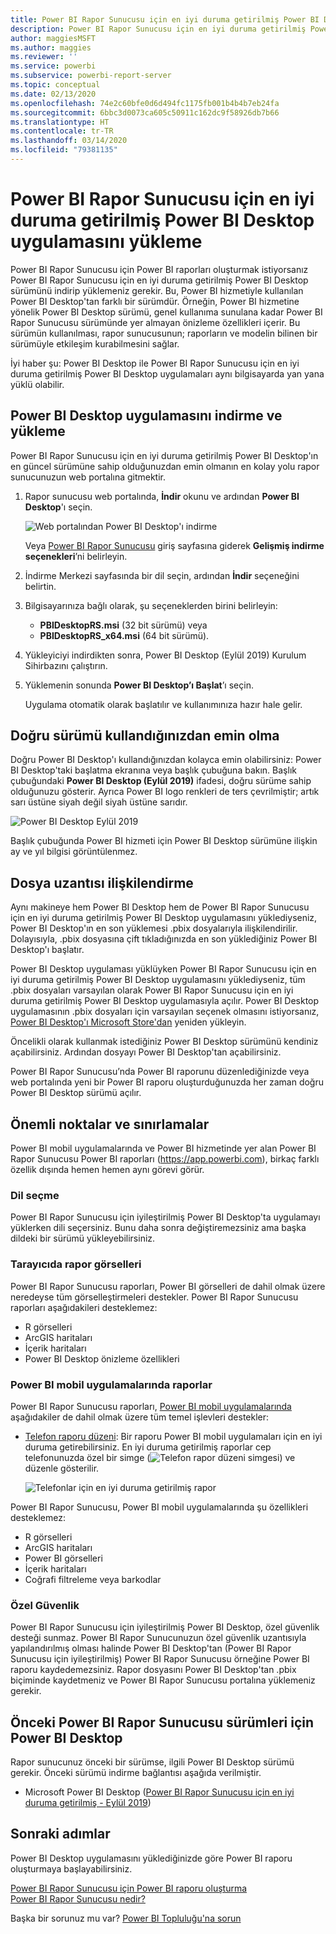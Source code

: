 ```yaml
---
title: Power BI Rapor Sunucusu için en iyi duruma getirilmiş Power BI Desktop uygulamasını yükleme
description: Power BI Rapor Sunucusu için en iyi duruma getirilmiş Power BI Desktop uygulamasını yüklemeyi öğrenin
author: maggiesMSFT
ms.author: maggies
ms.reviewer: ''
ms.service: powerbi
ms.subservice: powerbi-report-server
ms.topic: conceptual
ms.date: 02/13/2020
ms.openlocfilehash: 74e2c60bfe0d6d494fc1175fb001b4b4b7eb24fa
ms.sourcegitcommit: 6bbc3d0073ca605c50911c162dc9f58926db7b66
ms.translationtype: HT
ms.contentlocale: tr-TR
ms.lasthandoff: 03/14/2020
ms.locfileid: "79381135"
---
```

# <a name="install-power-bi-desktop-optimized-for-power-bi-report-server"></a>Power BI Rapor Sunucusu için en iyi duruma getirilmiş Power BI Desktop uygulamasını yükleme

Power BI Rapor Sunucusu için Power BI raporları oluşturmak istiyorsanız Power BI Rapor Sunucusu için en iyi duruma getirilmiş Power BI Desktop sürümünü indirip yüklemeniz gerekir. Bu, Power BI hizmetiyle kullanılan Power BI Desktop'tan farklı bir sürümdür. Örneğin, Power BI hizmetine yönelik Power BI Desktop sürümü, genel kullanıma sunulana kadar Power BI Rapor Sunucusu sürümünde yer almayan önizleme özellikleri içerir. Bu sürümün kullanılması, rapor sunucusunun; raporların ve modelin bilinen bir sürümüyle etkileşim kurabilmesini sağlar. 

İyi haber şu: Power BI Desktop ile Power BI Rapor Sunucusu için en iyi duruma getirilmiş Power BI Desktop uygulamaları aynı bilgisayarda yan yana yüklü olabilir.

## <a name="download-and-install-power-bi-desktop"></a>Power BI Desktop uygulamasını indirme ve yükleme

Power BI Rapor Sunucusu için en iyi duruma getirilmiş Power BI Desktop'ın en güncel sürümüne sahip olduğunuzdan emin olmanın en kolay yolu rapor sunucunuzun web portalına gitmektir.

1. Rapor sunucusu web portalında, **İndir** okunu ve ardından **Power BI Desktop**'ı seçin.

    ![Web portalından Power BI Desktop'ı indirme](media/install-powerbi-desktop/report-server-download-web-portal.png)

    Veya [Power BI Rapor Sunucusu](https://powerbi.microsoft.com/report-server/) giriş sayfasına giderek **Gelişmiş indirme seçenekleri**’ni belirleyin.

2. İndirme Merkezi sayfasında bir dil seçin, ardından **İndir** seçeneğini belirtin.

3. Bilgisayarınıza bağlı olarak, şu seçeneklerden birini belirleyin: 

    - **PBIDesktopRS.msi** (32 bit sürümü) veya
    - **PBIDesktopRS_x64.msi** (64 bit sürümü).

1. Yükleyiciyi indirdikten sonra, Power BI Desktop (Eylül 2019) Kurulum Sihirbazını çalıştırın.

2. Yüklemenin sonunda **Power BI Desktop’ı Başlat**’ı seçin.

    Uygulama otomatik olarak başlatılır ve kullanımınıza hazır hale gelir.

## <a name="verify-youre-using-the-correct-version"></a>Doğru sürümü kullandığınızdan emin olma
Doğru Power BI Desktop'ı kullandığınızdan kolayca emin olabilirsiniz: Power BI Desktop'taki başlatma ekranına veya başlık çubuğuna bakın. Başlık çubuğundaki **Power BI Desktop (Eylül 2019)** ifadesi, doğru sürüme sahip olduğunuzu gösterir. Ayrıca Power BI logo renkleri de ters çevrilmiştir; artık sarı üstüne siyah değil siyah üstüne sarıdır.

![Power BI Desktop Eylül 2019](media/install-powerbi-desktop/power-bi-report-server-desktop-sept-2019.png)

Başlık çubuğunda Power BI hizmeti için Power BI Desktop sürümüne ilişkin ay ve yıl bilgisi görüntülenmez.

## <a name="file-extension-association"></a>Dosya uzantısı ilişkilendirme
Aynı makineye hem Power BI Desktop hem de Power BI Rapor Sunucusu için en iyi duruma getirilmiş Power BI Desktop uygulamasını yüklediyseniz, Power BI Desktop'ın en son yüklemesi .pbix dosyalarıyla ilişkilendirilir. Dolayısıyla, .pbix dosyasına çift tıkladığınızda en son yüklediğiniz Power BI Desktop'ı başlatır.

Power BI Desktop uygulaması yüklüyken Power BI Rapor Sunucusu için en iyi duruma getirilmiş Power BI Desktop uygulamasını yüklediyseniz, tüm .pbix dosyaları varsayılan olarak Power BI Rapor Sunucusu için en iyi duruma getirilmiş Power BI Desktop uygulamasıyla açılır. Power BI Desktop uygulamasının .pbix dosyaları için varsayılan seçenek olmasını istiyorsanız, [Power BI Desktop'ı Microsoft Store'dan](https://aka.ms/pbidesktopstore) yeniden yükleyin.

Öncelikli olarak kullanmak istediğiniz Power BI Desktop sürümünü kendiniz açabilirsiniz. Ardından dosyayı Power BI Desktop'tan açabilirsiniz.

Power BI Rapor Sunucusu’nda Power BI raporunu düzenlediğinizde veya web portalında yeni bir Power BI raporu oluşturduğunuzda her zaman doğru Power BI Desktop sürümü açılır.

## <a name="considerations-and-limitations"></a>Önemli noktalar ve sınırlamalar

Power BI mobil uygulamalarında ve Power BI hizmetinde yer alan Power BI Rapor Sunucusu Power BI raporları (https://app.powerbi.com), birkaç farklı özellik dışında hemen hemen aynı görevi görür.

### <a name="selecting-a-language"></a>Dil seçme

Power BI Rapor Sunucusu için iyileştirilmiş Power BI Desktop'ta uygulamayı yüklerken dili seçersiniz. Bunu daha sonra değiştiremezsiniz ama başka dildeki bir sürümü yükleyebilirsiniz.

### <a name="report-visuals-in-a-browser"></a>Tarayıcıda rapor görselleri

Power BI Rapor Sunucusu raporları, Power BI görselleri de dahil olmak üzere neredeyse tüm görselleştirmeleri destekler. Power BI Rapor Sunucusu raporları aşağıdakileri desteklemez:

* R görselleri
* ArcGIS haritaları
* İçerik haritaları
* Power BI Desktop önizleme özellikleri

### <a name="reports-in-the-power-bi-mobile-apps"></a>Power BI mobil uygulamalarında raporlar

Power BI Rapor Sunucusu raporları, [Power BI mobil uygulamalarında](../consumer/mobile/mobile-apps-for-mobile-devices.md) aşağıdakiler de dahil olmak üzere tüm temel işlevleri destekler:

* [Telefon raporu düzeni](../desktop-create-phone-report.md): Bir raporu Power BI mobil uygulamaları için en iyi duruma getirebilirsiniz. En iyi duruma getirilmiş raporlar cep telefonunuzda özel bir simge (![Telefon rapor düzeni simgesi](media/install-powerbi-desktop/power-bi-rs-mobile-optimized-icon.png)) ve düzenle gösterilir.
  
    ![Telefonlar için en iyi duruma getirilmiş rapor](media/install-powerbi-desktop/power-bi-rs-mobile-optimized-report.png)

Power BI Rapor Sunucusu, Power BI mobil uygulamalarında şu özellikleri desteklemez:

* R görselleri
* ArcGIS haritaları
* Power BI görselleri
* İçerik haritaları
* Coğrafi filtreleme veya barkodlar

### <a name="custom-security"></a>Özel Güvenlik

Power BI Rapor Sunucusu için iyileştirilmiş Power BI Desktop, özel güvenlik desteği sunmaz. Power BI Rapor Sunucunuzun özel güvenlik uzantısıyla yapılandırılmış olması halinde Power BI Desktop'tan (Power BI Rapor Sunucusu için iyileştirilmiş) Power BI Rapor Sunucusu örneğine Power BI raporu kaydedemezsiniz. Rapor dosyasını Power BI Desktop'tan .pbix biçiminde kaydetmeniz ve Power BI Rapor Sunucusu portalına yüklemeniz gerekir.

## <a name="power-bi-desktop-for-earlier-versions-of-power-bi-report-server"></a>Önceki Power BI Rapor Sunucusu sürümleri için Power BI Desktop

Rapor sunucunuz önceki bir sürümse, ilgili Power BI Desktop sürümü gerekir. Önceki sürümü indirme bağlantısı aşağıda verilmiştir.

- Microsoft Power BI Desktop ([Power BI Rapor Sunucusu için en iyi duruma getirilmiş - Eylül 2019](https://go.microsoft.com/fwlink/?linkid=2103723))

## <a name="next-steps"></a>Sonraki adımlar

Power BI Desktop uygulamasını yüklediğinizde göre Power BI raporu oluşturmaya başlayabilirsiniz.

[Power BI Rapor Sunucusu için Power BI raporu oluşturma](quickstart-create-powerbi-report.md)  
[Power BI Rapor Sunucusu nedir?](get-started.md)

Başka bir sorunuz mu var? [Power BI Topluluğu'na sorun](https://community.powerbi.com/)
